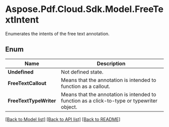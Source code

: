 # Aspose.Pdf.Cloud.Sdk.Model.FreeTextIntent
Enumerates the intents of the free text annotation.

## Enum

 Name | Description
------------ | ------------
**Undefined** | Not defined state.
**FreeTextCallout** | Means that the annotation is intended to function as a callout.
**FreeTextTypeWriter** | Means that the annotation is intended to function as a click-to-type or typewriter object.


[[Back to Model list]](../README.md#documentation-for-models) [[Back to API list]](../README.md#documentation-for-api-endpoints) [[Back to README]](../README.md)

